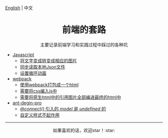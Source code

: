 [English](README.md) | 中文

<h1 align="center">前端的套路</h1>

<div align="center">主要记录前端学习和实践过程中踩过的各种坑</div>

* [Javascript](zh-CN/javascript/README.md)
	* [将文字变成转变成相应的图片](zh-CN/javascript/README.md#-1)
	* [同步读取本地Json文件](zh-CN/javascript/README.md#Json)
	* [设置循环动画](zh-CN/javascript/README.md#LoopAnimation)
* [webpack](zh-CN/webpack/README.md)
	* [使用webpack打包成一个html](zh-CN/webpack/README.md#webpackhtml)
	* [需要将css编入js中](zh-CN/webpack/README.md#cssjs)
	* [需要将原生html中的引用图片全部编进最终的html中](zh-CN/webpack/README.md#htmlhtml)
* [ant-degin-pro](zh-CN/ant-design-pro/README.md)
	* [*@connect()* 引入的 *model* 是 *undefined* 的](zh-CN/ant-design-pro/README.md#connectmodelundefined)
	* [自定义样式不起作用](zh-CN/ant-design-pro/README.md#-1)

---

<div align="center">如果喜欢的话，欢迎star！:star: </div>